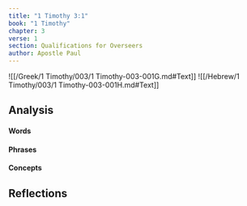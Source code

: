 ```yaml
---
title: "1 Timothy 3:1"
book: "1 Timothy"
chapter: 3
verse: 1
section: Qualifications for Overseers
author: Apostle Paul
---
```

![[/Greek/1 Timothy/003/1 Timothy-003-001G.md#Text]]
![[/Hebrew/1 Timothy/003/1 Timothy-003-001H.md#Text]]

## Analysis

#### Words

#### Phrases

#### Concepts

## Reflections
